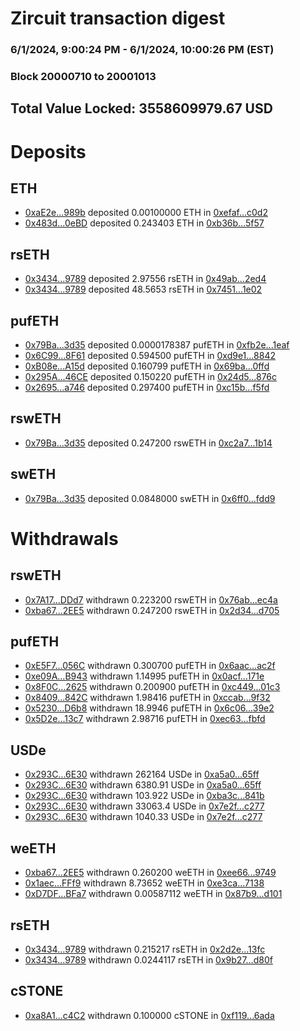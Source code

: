 # Zircuit transaction digest
### 6/1/2024, 9:00:24 PM - 6/1/2024, 10:00:26 PM (EST)
### Block 20000710 to 20001013

## Total Value Locked: 3558609979.67 USD

# Deposits
## ETH
- [0xaE2e...989b](https://etherscan.io/address/0xaE2eDEBf29793922f193726da84aec359a71989b) deposited 0.00100000 ETH in [0xefaf...c0d2](https://etherscan.io/tx/0xaE2eDEBf29793922f193726da84aec359a71989b)
- [0x483d...0eBD](https://etherscan.io/address/0x483d3d56F83Bb1D11B599A97B339C16bE0020eBD) deposited 0.243403 ETH in [0xb36b...5f57](https://etherscan.io/tx/0x483d3d56F83Bb1D11B599A97B339C16bE0020eBD)
## rsETH
- [0x3434...9789](https://etherscan.io/address/0x34349c5569e7B846c3558961552D2202760A9789) deposited 2.97556 rsETH in [0x49ab...2ed4](https://etherscan.io/tx/0x34349c5569e7B846c3558961552D2202760A9789)
- [0x3434...9789](https://etherscan.io/address/0x34349c5569e7B846c3558961552D2202760A9789) deposited 48.5653 rsETH in [0x7451...1e02](https://etherscan.io/tx/0x34349c5569e7B846c3558961552D2202760A9789)
## pufETH
- [0x79Ba...3d35](https://etherscan.io/address/0x79Ba68E5E7789114E9559c8B1f7F38257cDE3d35) deposited 0.0000178387 pufETH in [0xfb2e...1eaf](https://etherscan.io/tx/0x79Ba68E5E7789114E9559c8B1f7F38257cDE3d35)
- [0x6C99...8F61](https://etherscan.io/address/0x6C99D160D9C93DB14dC3100a332d4C3f03838F61) deposited 0.594500 pufETH in [0xd9e1...8842](https://etherscan.io/tx/0x6C99D160D9C93DB14dC3100a332d4C3f03838F61)
- [0xB08e...A15d](https://etherscan.io/address/0xB08ef4Dc17B0cB0Ad196d1897Ca4e662fb84A15d) deposited 0.160799 pufETH in [0x69ba...0ffd](https://etherscan.io/tx/0xB08ef4Dc17B0cB0Ad196d1897Ca4e662fb84A15d)
- [0x295A...46CE](https://etherscan.io/address/0x295A02a6E8c030DDDDb6748e47d88ecEfB2c46CE) deposited 0.150220 pufETH in [0x24d5...876c](https://etherscan.io/tx/0x295A02a6E8c030DDDDb6748e47d88ecEfB2c46CE)
- [0x2695...a746](https://etherscan.io/address/0x269567203B9aE9349f9e996dcC3aF02F2826a746) deposited 0.297400 pufETH in [0xc15b...f5fd](https://etherscan.io/tx/0x269567203B9aE9349f9e996dcC3aF02F2826a746)
## rswETH
- [0x79Ba...3d35](https://etherscan.io/address/0x79Ba68E5E7789114E9559c8B1f7F38257cDE3d35) deposited 0.247200 rswETH in [0xc2a7...1b14](https://etherscan.io/tx/0x79Ba68E5E7789114E9559c8B1f7F38257cDE3d35)
## swETH
- [0x79Ba...3d35](https://etherscan.io/address/0x79Ba68E5E7789114E9559c8B1f7F38257cDE3d35) deposited 0.0848000 swETH in [0x6ff0...fdd9](https://etherscan.io/tx/0x79Ba68E5E7789114E9559c8B1f7F38257cDE3d35)
# Withdrawals
## rswETH
- [0x7A17...DDd7](https://etherscan.io/address/0x7A170FD1C60C623f7939B568af68F3b5A88dDDd7) withdrawn 0.223200 rswETH in [0x76ab...ec4a](https://etherscan.io/tx/0x7A170FD1C60C623f7939B568af68F3b5A88dDDd7)
- [0xba67...2EE5](https://etherscan.io/address/0xba678c767De1f147e9e6f2E26492C904F0B32EE5) withdrawn 0.247200 rswETH in [0x2d34...d705](https://etherscan.io/tx/0xba678c767De1f147e9e6f2E26492C904F0B32EE5)
## pufETH
- [0xE5F7...056C](https://etherscan.io/address/0xE5F72840d5704E162b40a6Ae16816Dfe71C6056C) withdrawn 0.300700 pufETH in [0x6aac...ac2f](https://etherscan.io/tx/0xE5F72840d5704E162b40a6Ae16816Dfe71C6056C)
- [0xe09A...B943](https://etherscan.io/address/0xe09AA9C00c2c303814A35Aec6f51fc7a4638B943) withdrawn 1.14995 pufETH in [0x0acf...171e](https://etherscan.io/tx/0xe09AA9C00c2c303814A35Aec6f51fc7a4638B943)
- [0x8F0C...2625](https://etherscan.io/address/0x8F0C22727D29339f64edd46981e61292E4532625) withdrawn 0.200900 pufETH in [0xc449...01c3](https://etherscan.io/tx/0x8F0C22727D29339f64edd46981e61292E4532625)
- [0x8409...842C](https://etherscan.io/address/0x8409BE8Aedc057D59cC7B0d53aBcE88590BB842C) withdrawn 1.98416 pufETH in [0xccab...9f32](https://etherscan.io/tx/0x8409BE8Aedc057D59cC7B0d53aBcE88590BB842C)
- [0x5230...D6b8](https://etherscan.io/address/0x52301948E61861df93a3AE80b78aD7E9b98DD6b8) withdrawn 18.9946 pufETH in [0x6c06...39e2](https://etherscan.io/tx/0x52301948E61861df93a3AE80b78aD7E9b98DD6b8)
- [0x5D2e...13c7](https://etherscan.io/address/0x5D2eA7c5b8528166471be866977CC72d70C513c7) withdrawn 2.98716 pufETH in [0xec63...fbfd](https://etherscan.io/tx/0x5D2eA7c5b8528166471be866977CC72d70C513c7)
## USDe
- [0x293C...6E30](https://etherscan.io/address/0x293C6937D8D82e05B01335F7B33FBA0c8e256E30) withdrawn 262164 USDe in [0xa5a0...65ff](https://etherscan.io/tx/0x293C6937D8D82e05B01335F7B33FBA0c8e256E30)
- [0x293C...6E30](https://etherscan.io/address/0x293C6937D8D82e05B01335F7B33FBA0c8e256E30) withdrawn 6380.91 USDe in [0xa5a0...65ff](https://etherscan.io/tx/0x293C6937D8D82e05B01335F7B33FBA0c8e256E30)
- [0x293C...6E30](https://etherscan.io/address/0x293C6937D8D82e05B01335F7B33FBA0c8e256E30) withdrawn 103.922 USDe in [0xba3c...841b](https://etherscan.io/tx/0x293C6937D8D82e05B01335F7B33FBA0c8e256E30)
- [0x293C...6E30](https://etherscan.io/address/0x293C6937D8D82e05B01335F7B33FBA0c8e256E30) withdrawn 33063.4 USDe in [0x7e2f...c277](https://etherscan.io/tx/0x293C6937D8D82e05B01335F7B33FBA0c8e256E30)
- [0x293C...6E30](https://etherscan.io/address/0x293C6937D8D82e05B01335F7B33FBA0c8e256E30) withdrawn 1040.33 USDe in [0x7e2f...c277](https://etherscan.io/tx/0x293C6937D8D82e05B01335F7B33FBA0c8e256E30)
## weETH
- [0xba67...2EE5](https://etherscan.io/address/0xba678c767De1f147e9e6f2E26492C904F0B32EE5) withdrawn 0.260200 weETH in [0xee66...9749](https://etherscan.io/tx/0xba678c767De1f147e9e6f2E26492C904F0B32EE5)
- [0x1aec...FFf9](https://etherscan.io/address/0x1aecc25C1bd99cB03442EbaA586ef99deC68FFf9) withdrawn 8.73652 weETH in [0xe3ca...7138](https://etherscan.io/tx/0x1aecc25C1bd99cB03442EbaA586ef99deC68FFf9)
- [0xD7DF...BFa7](https://etherscan.io/address/0xD7DF7E085214743530afF339aFC420c7c720BFa7) withdrawn 0.00587112 weETH in [0x87b9...d101](https://etherscan.io/tx/0xD7DF7E085214743530afF339aFC420c7c720BFa7)
## rsETH
- [0x3434...9789](https://etherscan.io/address/0x34349c5569e7B846c3558961552D2202760A9789) withdrawn 0.215217 rsETH in [0x2d2e...13fc](https://etherscan.io/tx/0x34349c5569e7B846c3558961552D2202760A9789)
- [0x3434...9789](https://etherscan.io/address/0x34349c5569e7B846c3558961552D2202760A9789) withdrawn 0.0244117 rsETH in [0x9b27...d80f](https://etherscan.io/tx/0x34349c5569e7B846c3558961552D2202760A9789)
## cSTONE
- [0xa8A1...c4C2](https://etherscan.io/address/0xa8A10c06afd5F2b3380925f2d0630fF7796ec4C2) withdrawn 0.100000 cSTONE in [0xf119...6ada](https://etherscan.io/tx/0xa8A10c06afd5F2b3380925f2d0630fF7796ec4C2)
